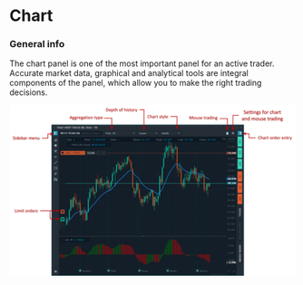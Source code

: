 # Chart

### General info

The chart panel is one of the most important panel for an active trader. Accurate market data, graphical and analytical tools are integral components of the panel, which allow you to make the right trading decisions.

![](../../.gitbook/assets/chart-overview.png)



